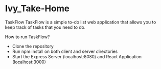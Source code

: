 # Ivy_Take-Home
TaskFlow
TaskFlow is a simple to-do list web application that allows you to keep track of tasks that you need to do.

How to run TaskFlow?
- Clone the repository
- Run npm install on both client and server directories
- Start the Express Server (localhost:8080) and React Application (localhost:3000)



